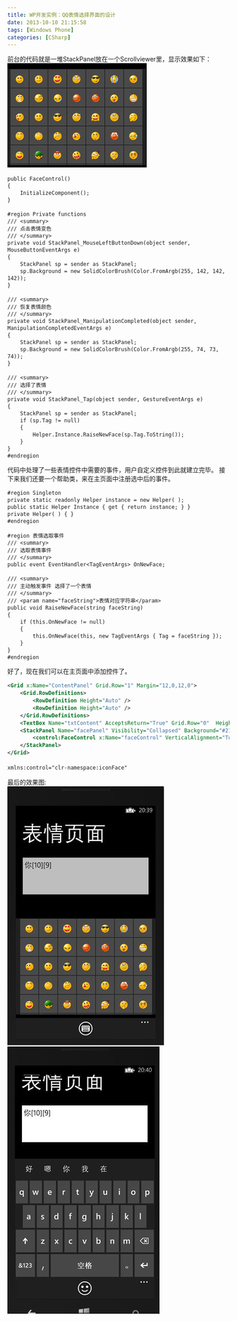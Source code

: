 ```yaml
---
title: WP开发实例：QQ表情选择界面的设计
date: 2013-10-10 21:15:58
tags: [Windows Phone]
categories: [CSharp]
---
```

前台的代码就是一堆StackPanel放在一个Scrollviewer里，显示效果如下：  
![Image](https://raw.githubusercontent.com/tianjyan/tianjyan.github.io/master/images/2013-10-10-WPQQ-01.jpg)
```CSharp
public FaceControl()
{
    InitializeComponent();
}

#region Private functions
/// <summary>
/// 点击表情变色
/// </summary>
private void StackPanel_MouseLeftButtonDown(object sender, MouseButtonEventArgs e)
{
    StackPanel sp = sender as StackPanel;
    sp.Background = new SolidColorBrush(Color.FromArgb(255, 142, 142, 142));
}

/// <summary>
/// 恢复表情颜色
/// </summary>
private void StackPanel_ManipulationCompleted(object sender, ManipulationCompletedEventArgs e)
{
    StackPanel sp = sender as StackPanel;
    sp.Background = new SolidColorBrush(Color.FromArgb(255, 74, 73, 74));
}

/// <summary>
/// 选择了表情
/// </summary>
private void StackPanel_Tap(object sender, GestureEventArgs e)
{
    StackPanel sp = sender as StackPanel;
    if (sp.Tag != null)
    {
        Helper.Instance.RaiseNewFace(sp.Tag.ToString());
    }
}
#endregion
```    
代码中处理了一些表情控件中需要的事件，用户自定义控件到此就建立完毕。
接下来我们还要一个帮助类，来在主页面中注册选中后的事件。
```CSharp
#region Singleton
private static readonly Helper instance = new Helper( );
public static Helper Instance { get { return instance; } }
private Helper( ) { }
#endregion

#region 表情选取事件
/// <summary>
/// 选取表情事件
/// </summary>
public event EventHandler<TagEventArgs> OnNewFace;

/// <summary>
/// 主动触发事件 选择了一个表情
/// </summary>
/// <param name="faceString">表情对应字符串</param>
public void RaiseNewFace(string faceString)
{
    if (this.OnNewFace != null)
    {
        this.OnNewFace(this, new TagEventArgs { Tag = faceString });
    }
}
#endregion 
```
    
好了，现在我们可以在主页面中添加控件了。
```xml
<Grid x:Name="ContentPanel" Grid.Row="1" Margin="12,0,12,0">
    <Grid.RowDefinitions>
        <RowDefinition Height="Auto" />
        <RowDefinition Height="Auto" />
    </Grid.RowDefinitions>
    <TextBox Name="txtContent" AcceptsReturn="True" Grid.Row="0"  Height="150"  TextWrapping="Wrap" />
    <StackPanel Name="facePanel" Visibility="Collapsed" Background="#212021" Grid.Row="1" Margin="-12,70,-12,0" >
        <control:FaceControl x:Name="faceControl" VerticalAlignment="Top" Height="330"/>
    </StackPanel>
</Grid>

xmlns:control="clr-namespace:iconFace"
```
    
最后的效果图:  
![Image](https://raw.githubusercontent.com/tianjyan/tianjyan.github.io/master/images/2013-10-10-WPQQ-02.jpg)
![Image](https://raw.githubusercontent.com/tianjyan/tianjyan.github.io/master/images/2013-10-10-WPQQ-03.jpg)
    